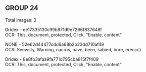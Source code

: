 ## GROUP 24
Total images: 3  

Dridex - ee17335130c99b871d9e7266f837648f  
OCR: This, document, protected, Click, "Enable, content"  

NONE - 52e62d44477cdd6a68b2b23dd710af49  
OCR: Seewsty, Warning, nacros, nave, been, sabied, bore, ereccc)  

Dridex - 8e8fb3afaa9fa771d795cba815f7f409  
OCR: This, document, protected, Click, "Enable, content"  

